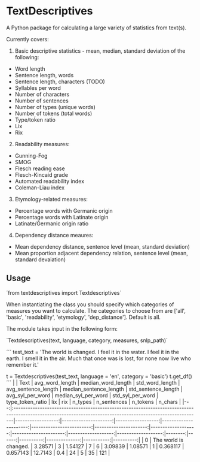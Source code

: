 # TextDescriptives

A Python package for calculating a large variety of statistics from text(s).

Currently covers:

1. Basic descriptive statistics - mean, median, standard deviation of the following:
  * Word length
  * Sentence length, words
  * Sentence length, characters (TODO)
  * Syllables per word
  * Number of characters
  * Number of sentences
  * Number of types (unique words)
  * Number of tokens (total words)
  * Type/toḱen ratio
  * Lix
  * Rix

2. Readability measures:
  * Gunning-Fog
  * SMOG
  * Flesch reading ease
  * Flesch-Kincaid grade
  * Automated readability index
  * Coleman-Liau index
  
 3. Etymology-related measures:
  * Percentage words with Germanic origin
  * Percentage words with Latinate origin
  * Latinate/Germanic origin ratio
  
 4. Dependency distance meaures:
  * Mean dependency distance, sentence level (mean, standard deviation)
  * Mean proportion adjacent dependency relation, sentence level (mean, standard devaiation)
  
 ## Usage
 
 ´from textdescriptives import Textdescriptives´
 
 When instantiating the class you should specify which categories of measures you want to calculate.
 The categories to choose from are \['all', 'basic', 'readability', 'etymology', 'dep_distance']. Default is all.

The module takes input in the following form:

´Textdescriptives(text, language, category, measures, snlp_path)´
 
 ´´´
test_text = 'The world is changed. I feel it in the water. I feel it in the earth. I smell it in the air. Much that once was is lost, for none now live who remember it.'

t = Textdescriptives(test_text, language = 'en', category = 'basic')
t.get_df()
´´´
|    | Text                                                                                                                                                        |   avg_word_length |   median_word_length |   std_word_length |   avg_sentence_length |   median_sentence_length |   std_sentence_length |   avg_syl_per_word |   median_syl_per_word |   std_syl_per_word |   type_token_ratio |     lix |   rix |   n_types |   n_sentences |   n_tokens |   n_chars |
|---:|:------------------------------------------------------------------------------------------------------------------------------------------------------------|------------------:|---------------------:|------------------:|----------------------:|-------------------------:|----------------------:|-------------------:|----------------------:|-------------------:|-------------------:|--------:|------:|----------:|--------------:|-----------:|----------:|
|  0 | The world is changed.  |           3.28571 |                    3 |           1.54127 |                     7 |                        6 |               3.09839 |            1.08571 |                     1 |           0.368117 |           0.657143 | 12.7143 |   0.4 |        24 |             5 |         35 |       121 |
